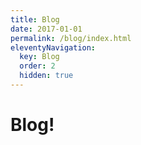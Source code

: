 ```yaml
---
title: Blog
date: 2017-01-01
permalink: /blog/index.html
eleventyNavigation:
  key: Blog
  order: 2
  hidden: true
---
```

# Blog!

